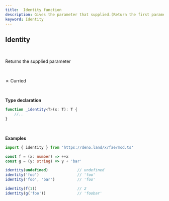 ```yaml
---
title:  Identity function
description: Gives the parameter that supplied.(Return the first parameter if multiple parameters are supplied)
keyword: Identity
---
```

## Identity
<br>

Returns the supplied parameter

<br>

&cross; Curried

<br>

**Type declaration**

```typescript
function _identity<T>(x: T): T {
    //..
}
```
<br>

**Examples**
```typescript
import { identity } from 'https://deno.land/x/fae/mod.ts'

const f = (x: number) => ++x
const g = (y: string) => y + 'bar'

identity(undefined)             // undefined
identity('foo')                 // 'foo'
identity('foo', 'bar')          // 'foo'

identity(f(1))                  // 2
identity(g('foo'))              // 'foobar'
```
